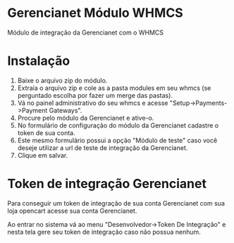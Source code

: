 Gerencianet Módulo WHMCS
===============

Módulo de integração da Gerencianet com o WHMCS




Instalação
===============

1. Baixe o arquivo zip do módulo.
2. Extraia o arquivo zip e cole as a pasta modules em seu whmcs (se perguntado escolha por fazer um merge das pastas).
3. Vá no painel administrativo do seu whmcs e acesse "Setup->Payments->Payment Gateways".
4. Procure pelo módulo da Gerencianet e ative-o.
5. No formulário de configuração do módulo da Gerencianet cadastre o token de sua conta.
6. Este mesmo formulário possui a opção "Módulo de teste" caso você deseje utilizar a url de teste de integração da Gerencianet.
7. Clique em salvar.


Token de integração Gerencianet
===============

Para conseguir um token de integração de sua conta Gerencianet com sua loja opencart acesse sua conta Gerencianet.

Ao entrar no sistema vá ao menu "Desenvolvedor->Token De Integração" e nesta tela gere seu token de integração caso não possua nenhum.

